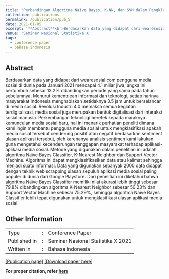 ```yaml
---
title: "Perbandingan Algoritma Naïve Bayes, K-NN, dan SVM dalam Pengklasifikasian Sentimen Media Sosial"
collection: publications
permalink: /publication/pub_5
date: 2021-01-05
excerpt: '**Abstract**<br>Berdasarkan data yang didapat dari wearesosial.com pengguna media sosial di dunia pada Januari 2021 mencapai 4.1 miliar jiwa, angka ini bertumbuh sebesar 13.2% dibandingkan periode yang sama pada tahun sebelumnya. Menurut kementriean informasi dan teknologi, setiap harinya masyarakat Indonesia menghabiskan setidaknya 3.5 jam untuk berselancar di media sosial. Revolusi Industri 4.0 memaksa semua kegiatan terdigitalisasi, media sosial juga merupakan bentuk digitalisasi dari interaksi sosial manusia. Perkembangan teknologi berefek kepada maraknya kemunculan media sosial baru, hal ini menarik perhatian peneliti dimana kami ingin membantu pengguna media sosial untuk mengklasifikasi apakah media sosial tersebut cenderung positif atau negatif berdasarkan sentiment ulasan aplikasi tersebut, oleh karenanya analisis sentimen kami lakukan guna mengetahui kecenderungan tanggapan masyarakat terhadap aplikasi-aplikasi media sosial. Metode yang digunakan dalam penelitian ini adalah algoritma Naïve Bayes Classifier, K-Nearest Neighbor dan Support Vector Machine. Algoritma ini dapat mengklasifikasikan data atau kalimat sehingga menjadi suatu informasi. Data yang digunakan sebanyak 2000 data didapat dengan teknik web scrapping ulasan sepuluh aplikasi media sosial paling populer di dunia dari Google Playstore. Dari penelitian ini diketahui bahwa algoritma Naïve Bayes Classifier memiliki nilai akurasi lebih tinggi sebesar 79.8% dibandingkan algoritma K-Nearest Neighbor sebesar 50.23% dan Support Vector Machine sebesar 75.29%, sehingga algoritma Naïve Bayes Classifier lebih tepat digunakan untuk mengklasifikasi ulasan aplikasi media sosial.'
venue: 'Seminar Nasional Statistika X'
tags:
  - conference paper
  - bahasa indonesia
---
```

## Abstract
Berdasarkan data yang didapat dari wearesosial.com pengguna media sosial di dunia pada Januari 2021 mencapai 4.1 miliar jiwa, angka ini bertumbuh sebesar 13.2% dibandingkan periode yang sama pada tahun sebelumnya. Menurut kementriean informasi dan teknologi, setiap harinya masyarakat Indonesia menghabiskan setidaknya 3.5 jam untuk berselancar di media sosial. Revolusi Industri 4.0 memaksa semua kegiatan terdigitalisasi, media sosial juga merupakan bentuk digitalisasi dari interaksi sosial manusia. Perkembangan teknologi berefek kepada maraknya kemunculan media sosial baru, hal ini menarik perhatian peneliti dimana kami ingin membantu pengguna media sosial untuk mengklasifikasi apakah media sosial tersebut cenderung positif atau negatif berdasarkan sentiment ulasan aplikasi tersebut, oleh karenanya analisis sentimen kami lakukan guna mengetahui kecenderungan tanggapan masyarakat terhadap aplikasi-aplikasi media sosial. Metode yang digunakan dalam penelitian ini adalah algoritma Naïve Bayes Classifier, K-Nearest Neighbor dan Support Vector Machine. Algoritma ini dapat mengklasifikasikan data atau kalimat sehingga menjadi suatu informasi. Data yang digunakan sebanyak 2000 data didapat dengan teknik web scrapping ulasan sepuluh aplikasi media sosial paling populer di dunia dari Google Playstore. Dari penelitian ini diketahui bahwa algoritma Naïve Bayes Classifier memiliki nilai akurasi lebih tinggi sebesar 79.8% dibandingkan algoritma K-Nearest Neighbor sebesar 50.23% dan Support Vector Machine sebesar 75.29%, sehingga algoritma Naïve Bayes Classifier lebih tepat digunakan untuk mengklasifikasi ulasan aplikasi media sosial.
<br>

## Other Information
<table>
  <tr>
    <td>Type</td>
    <td>:</td>
    <td>Conference Paper</td>
  </tr>
  <tr>
    <td>Published in</td>
    <td>:</td>
    <td>Seminar Nasional Statistika X 2021</td>
  </tr>
  <tr>
    <td>Written in</td>
    <td>:</td>
    <td>Bahasa Indonesia</td>
  </tr>
</table>

[[Publication page]](https://prosiding.statistics.unpad.ac.id/?journal=prosidingsns&page=article&op=view&path%5B%5D=85)
[[Download paper here]](https://www.researchgate.net/profile/Mohammad-Asnawi/publication/371369364_Perbandingan_Algoritma_Naive_Bayes_K-NN_dan_SVM_dalam_Pengklasifikasian_Sentimen_Media_Sosial/links/6480b404b3dfd73b776bc412/Perbandingan-Algoritma-Naive-Bayes-K-NN-dan-SVM-dalam-Pengklasifikasian-Sentimen-Media-Sosial.pdf)



**For proper citation, refer [here](https://scholar.google.com/scholar?hl=en&as_sdt=0%2C5&q=Perbandingan+Algoritma+Na%C3%AFve+Bayes%2C+K-NN%2C+dan+SVM+dalam+Pengklasifikasian+Sentimen+Media+Sosial&btnG=#d=gs_cit&t=1692525758300&u=%2Fscholar%3Fq%3Dinfo%3ArUIRHqoj194J%3Ascholar.google.com%2F%26output%3Dcite%26scirp%3D0%26hl%3Den)**